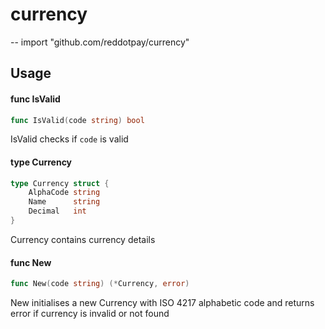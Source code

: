 # currency
--
    import "github.com/reddotpay/currency"


## Usage

#### func  IsValid

```go
func IsValid(code string) bool
```
IsValid checks if `code` is valid

#### type Currency

```go
type Currency struct {
	AlphaCode string
	Name      string
	Decimal   int
}
```

Currency contains currency details

#### func  New

```go
func New(code string) (*Currency, error)
```
New initialises a new Currency with ISO 4217 alphabetic code and returns error
if currency is invalid or not found
